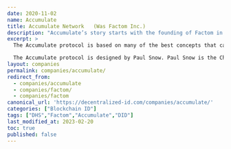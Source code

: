 ```yaml
---
date: 2020-11-02
name: Accumulate
title: Accumulate Network	(Was Factom Inc.)
description: "Accumulate’s story starts with the founding of Factom in 2014, a data publishing layer atop major blockchains."
excerpt: >
  The Accumulate protocol is based on many of the best concepts that came of the Factom protocol, including data and identity focus while combining the components in a new and unique configuration.

  The Accumulate protocol is designed by Paul Snow. Paul Snow is the Chief Blockchain Scientist at Inveniam and Defi Devs. Previously, he was the CEO and chief architect of the Factom protocol and co-author of the Factom White Paper, developing and implementing a “multi-leader” consensus algorithm for the blockchain network. Of note, he was founder and chief architect for DTRules, an open-source project providing decision table-based rules engines. He is listed as inventor on many of Factom’s 40+ patents, both issued and in progress, which serve as a foundation for Accumulate."
layout: companies
permalink: companies/accumulate/
redirect_from:
  - companies/accumulate
  - companies/factom/
  - companies/factom
canonical_url: 'https://decentralized-id.com/companies/accumulate/'
categories: ["Blockchain ID"]
tags: ["DHS","Factom","Accumulate","DID"]
last_modified_at: 2023-02-20
toc: true
published: false
---
```


